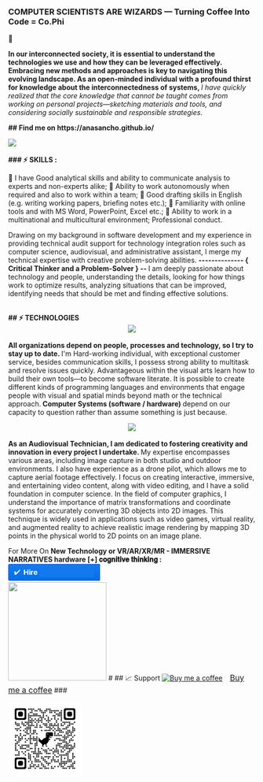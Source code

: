 <p></p>
 <b> <p>  <h3> COMPUTER SCIENTISTS ARE WIZARDS  —  Turning Coffee Into Code = Co.Phi  </h3>  💬 </b> 

<p> </p><b>  In our interconnected society, it is essential to understand the technologies we use and how they can be leveraged effectively. Embracing new methods and approaches is key to navigating this evolving landscape. As an open-minded individual with a profound thirst for knowledge about the interconnectedness of systems, </b> 
<i> I have quickly realized that the core knowledge that cannot be taught comes from working on personal projects—sketching materials and tools, and considering socially sustainable and responsible strategies. </i> <p></p>
<b> ## Find me on  https://anasancho.github.io/ </b>
<p></p>
 <a target="_blank" href="https://www.linkedin.com/in/ana-filipa-sancho-silva-283b6b16/" alt="Linkedin"> 
  <img src="https://img.shields.io/badge/-LinkedIn-%230077B5?style=for-the-badge&logo=linkedin&logoColor=white" target="_blank"></a> <p>
 <p></p>
 <b> ### ⚡ SKILLS : </b>
<p> 🚥 I have Good analytical skills and ability to communicate analysis to experts and non-experts alike;
🚥 Ability to work autonomously when required and also to work within a team;
🚥 Good drafting skills in English (e.g. writing working papers, briefing notes etc.);
🚥 Familiarity with online tools and with MS Word, PowerPoint, Excel etc.;
🚥 Ability to work in a multinational and multicultural environment;
Professional conduct.<p>
  <p></p> Drawing on my background in software development and my experience in providing technical audit support for technology integration roles such as computer science, audiovisual, and administrative assistant, I merge my technical expertise with creative problem-solving abilities.
 <b> -------------- { Critical Thinker and a Problem-Solver } -- </b> I am deeply passionate about technology and people, understanding the details, looking for how things work to optimize results, analyzing situations that can be improved, identifying needs that should be met and finding effective solutions. 
<p></p>
<br>
<b> ## ⚡ TECHNOLOGIES </b>
<div align="center">
  <img src="https://skillicons.dev/icons?i=html,css,js,react,python,c,postgres,visualstudio,git,github"></img>
</div>
<p></p> <b> All organizations depend on people, processes and technology, so I try to stay up to date. </b> I'm Hard-working individual, with exceptional customer service, besides communication skills, I possess strong ability to multitask and resolve issues quickly. 
Advantageous  within the visual arts learn how to build their own tools—to become software literate. It is possible to create different kinds of programming languages and environments that engage people with visual and spatial minds beyond math or the technical approach.<b> Computer Systems (software / hardware) </b> 
depend on our capacity to question rather than assume something is just because.  <p></p> 
<div align="center">
<img src="https://github-readme-stats.vercel.app/api/top-langs/?username=anasancho&layout=compact"/></div>
<p></p>
<p></p><b>As an Audiovisual Technician, I am dedicated to fostering creativity and innovation in every project I undertake. </b> My expertise encompasses various areas, including image capture in both studio and outdoor environments. I also have experience as a drone pilot, which allows me to capture aerial footage effectively.
I focus on creating interactive, immersive, and entertaining video content, along with video editing, and I have a solid foundation in computer science. In the field of computer graphics, I understand the importance of matrix transformations and coordinate systems for accurately converting 3D objects into 2D images. This technique is widely used in applications such as video games, virtual reality, and augmented reality to achieve realistic image rendering by mapping 3D points in the physical world to 2D points on an image plane.
<p></p>
For More On <b> New Technology or VR/AR/XR/MR - IMMERSIVE NARRATIVES hardware  [+] 𝐜𝐨𝐠𝐧𝐢𝐭𝐢𝐯𝐞 𝐭𝐡𝐢𝐧𝐤𝐢𝐧𝐠 : </b>
<br>
<a href="mailto:anaphisancho.silva@gmail.com?subject=Project%20inquiry%20from%20Github"> 
<img src="https://github.com/anasancho/anasancho.github.io/blob/master/contact_%40.png" width="187" height="34"></a> <br>
<img src="http://66.media.tumblr.com/17fea920ff36ef4f5b877d5216a7aad9/tumblr_mo9xje8zZ41qcbiufo1_1280.gif" height="200" width="200">
# 
## 📈 Support
<link href="https://fonts.googleapis.com/css?family=Arial" rel="stylesheet"><a class="bmc-button" target="_blank" href="https://www.buymeacoffee.com/JzqO57X"><img src="https://cdn.buymeacoffee.com/buttons/bmc-new-btn-logo.svg" alt="Buy me a coffee"><span style="margin-left:15px;font-size:16px !important;">Buy me a coffee</span></a>
### 
<p></p>
<img src="https://github.com/anasancho/anasancho.github.io/blob/master/qrcode_github.png" height="150" width="150">
